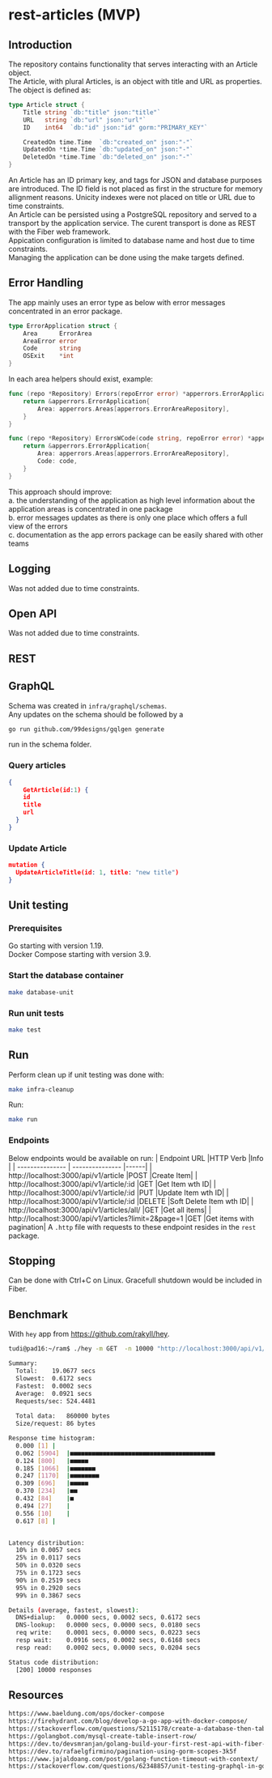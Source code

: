 # rest-articles (MVP)

## Introduction

The repository contains functionality that serves interacting with an Article object.  
The Article, with plural Articles, is an object with title and URL as properties.   
The object is defined as:

```go
type Article struct {
	Title string `db:"title" json:"title"`
	URL   string `db:"url" json:"url"`
	ID    int64  `db:"id" json:"id" gorm:"PRIMARY_KEY"`

	CreatedOn time.Time  `db:"created_on" json:"-"`
	UpdatedOn *time.Time `db:"updated_on" json:"-"`
	DeletedOn *time.Time `db:"deleted_on" json:"-"`
}
```

An Article has an ID primary key, and tags for JSON and database purposes are introduced.  The ID field is not placed as first in the structure for memory allignment reasons. Unicity indexes were not placed on title or URL due to time constraints.   
An Article can be persisted using a PostgreSQL repository and served to a transport by the application service. The curent transport is done as REST with the Fiber web framework.  
Appication configuration is limited to database name and host due to time constraints.  
Managing the application can be done using the make targets defined.

## Error Handling

The app mainly uses an error type as below with error messages concentrated in an error package.

```go
type ErrorApplication struct {
	Area      ErrorArea
	AreaError error
	Code      string
	OSExit    *int
}
```
In each area helpers should exist, example:

```go
func (repo *Repository) Errors(repoError error) *apperrors.ErrorApplication {
	return &apperrors.ErrorApplication{
		Area: apperrors.Areas[apperrors.ErrorAreaRepository],
	}
}

func (repo *Repository) ErrorsWCode(code string, repoError error) *apperrors.ErrorApplication {
	return &apperrors.ErrorApplication{
		Area: apperrors.Areas[apperrors.ErrorAreaRepository],
		Code: code,
	}
}
```

This approach should improve:  
a. the understanding of the application as high level information about the application areas is concentrated in one package  
b. error messages updates as there is only one place which offers a full view of the errors  
c. documentation as the app errors package can be easily shared with other teams

## Logging

Was not added due to time constraints.

## Open API

Was not added due to time constraints.

## REST

## GraphQL

Schema was created in `infra/graphql/schemas`.  
Any updates on the schema should be followed by a

```sh
go run github.com/99designs/gqlgen generate
```

run in the schema folder.

### Query articles

```json
{
    GetArticle(id:1) {
    id
    title
    url
  }
}
```

### Update Article

```json
mutation {
  UpdateArticleTitle(id: 1, title: "new title")
}
```

## Unit testing

### Prerequisites

Go starting with version 1.19.  
Docker Compose starting with version 3.9.

### Start the database container

```sh
make database-unit
```

### Run unit tests

```sh
make test
```

## Run

Perform clean up if unit testing was done with:
```sh
make infra-cleanup
```

Run:

```sh
make run
```

### Endpoints

Below endpoints would be available on run:
| Endpoint URL |HTTP Verb |Info |
| --------------- | --------------- |------|
| http://localhost:3000/api/v1/article |POST |Create Item|
| http://localhost:3000/api/v1/article/:id |GET |Get Item wth ID|
| http://localhost:3000/api/v1/article/:id |PUT |Update Item wth ID|
| http://localhost:3000/api/v1/article/:id |DELETE |Soft Delete Item wth ID|
| http://localhost:3000/api/v1/articles/all/ |GET |Get all items|
| http://localhost:3000/api/v1/articles?limit=2&page=1 |GET |Get items with pagination|
A `.http` file with requests to these endpoint resides in the `rest` package.
## Stopping
Can be done with Ctrl+C on Linux. Gracefull shutdown would be included in Fiber.
## Benchmark
With `hey` app from https://github.com/rakyll/hey.
```sh
tudi@pad16:~/ram$ ./hey -m GET  -n 10000 "http://localhost:3000/api/v1/article/1"

Summary:
  Total:	19.0677 secs
  Slowest:	0.6172 secs
  Fastest:	0.0002 secs
  Average:	0.0921 secs
  Requests/sec:	524.4481
  
  Total data:	860000 bytes
  Size/request:	86 bytes

Response time histogram:
  0.000 [1]	|
  0.062 [5904]	|■■■■■■■■■■■■■■■■■■■■■■■■■■■■■■■■■■■■■■■■
  0.124 [800]	|■■■■■
  0.185 [1066]	|■■■■■■■
  0.247 [1170]	|■■■■■■■■
  0.309 [696]	|■■■■■
  0.370 [234]	|■■
  0.432 [84]	|■
  0.494 [27]	|
  0.556 [10]	|
  0.617 [8]	|


Latency distribution:
  10% in 0.0057 secs
  25% in 0.0117 secs
  50% in 0.0320 secs
  75% in 0.1723 secs
  90% in 0.2519 secs
  95% in 0.2920 secs
  99% in 0.3867 secs

Details (average, fastest, slowest):
  DNS+dialup:	0.0000 secs, 0.0002 secs, 0.6172 secs
  DNS-lookup:	0.0000 secs, 0.0000 secs, 0.0180 secs
  req write:	0.0001 secs, 0.0000 secs, 0.0223 secs
  resp wait:	0.0916 secs, 0.0002 secs, 0.6168 secs
  resp read:	0.0002 secs, 0.0000 secs, 0.0204 secs

Status code distribution:
  [200]	10000 responses

```


## Resources

```html
https://www.baeldung.com/ops/docker-compose
https://firehydrant.com/blog/develop-a-go-app-with-docker-compose/
https://stackoverflow.com/questions/52115178/create-a-database-then-table-with-dockerfile
https://golangbot.com/mysql-create-table-insert-row/
https://dev.to/devsmranjan/golang-build-your-first-rest-api-with-fiber-24eh
https://dev.to/rafaelgfirmino/pagination-using-gorm-scopes-3k5f
https://www.jajaldoang.com/post/golang-function-timeout-with-context/
https://stackoverflow.com/questions/62348857/unit-testing-graphql-in-golang
```